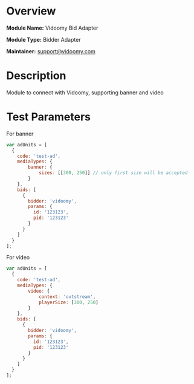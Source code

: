 # Overview

**Module Name:** Vidoomy Bid Adapter

**Module Type:** Bidder Adapter

**Maintainer:** support@vidoomy.com

# Description

Module to connect with Vidoomy, supporting banner and video
 
# Test Parameters
For banner
```js
var adUnits = [
  {
    code: 'test-ad',
    mediaTypes: {
        banner: {
            sizes: [[300, 250]] // only first size will be accepted
        }
    },
    bids: [
      {
        bidder: 'vidoomy',
        params: {
          id: '123123',
          pid: '123123'
        }
      }
    ]
  }
];
```

For video
```js
var adUnits = [
  {
    code: 'test-ad',
    mediaTypes: {
        video: {
            context: 'outstream',
            playerSize: [300, 250]
        }
    },
    bids: [
      {
        bidder: 'vidoomy',
        params: {
          id: '123123',
          pid: '123123'
        }
      }
    ]
  }
];
```
